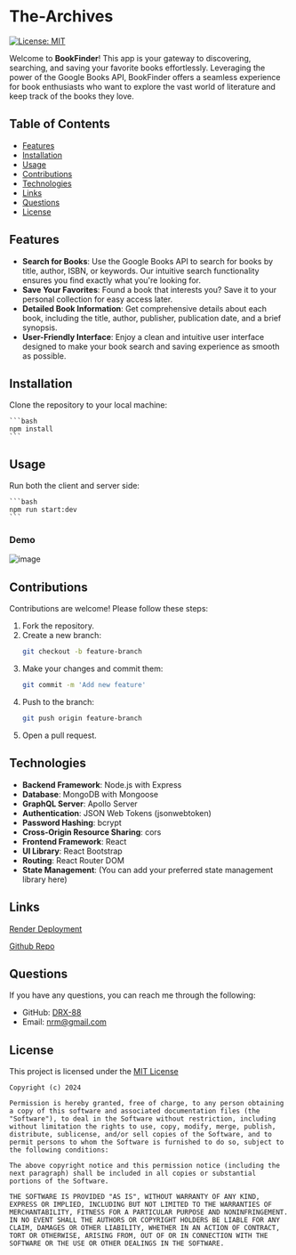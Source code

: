 # The-Archives

[![License: MIT](https://img.shields.io/badge/License-MIT-yellow.svg)](https://opensource.org/licenses/MIT)

Welcome to **BookFinder**! This app is your gateway to discovering, searching, and saving your favorite books effortlessly. Leveraging the power of the Google Books API, BookFinder offers a seamless experience for book enthusiasts who want to explore the vast world of literature and keep track of the books they love.

## Table of Contents
- [Features](#features)
- [Installation](#installation)
- [Usage](#usage)
- [Contributions](#contributions)
- [Technologies](#technologies)
- [Links](#links)
- [Questions](#questions)
- [License](#license)

## Features

- **Search for Books**: Use the Google Books API to search for books by title, author, ISBN, or keywords. Our intuitive search functionality ensures you find exactly what you're looking for.
- **Save Your Favorites**: Found a book that interests you? Save it to your personal collection for easy access later.
- **Detailed Book Information**: Get comprehensive details about each book, including the title, author, publisher, publication date, and a brief synopsis.
- **User-Friendly Interface**: Enjoy a clean and intuitive user interface designed to make your book search and saving experience as smooth as possible.


## Installation

Clone the repository to your local machine:

    ```bash
    npm install
    ```

## Usage

Run both the client and server side:

    ```bash
    npm run start:dev
    ```
### Demo

![image](https://github.com/DRX-88/The-Archives/assets/162182740/a8477f62-ca9d-4ff1-85ce-edebd4e27a69)


## Contributions

Contributions are welcome! Please follow these steps:

1. Fork the repository.
2. Create a new branch:
    ```bash
    git checkout -b feature-branch
    ```
3. Make your changes and commit them:
    ```bash
    git commit -m 'Add new feature'
    ```
4. Push to the branch:
    ```bash
    git push origin feature-branch
    ```
5. Open a pull request.

## Technologies

- **Backend Framework**: Node.js with Express
- **Database**: MongoDB with Mongoose
- **GraphQL Server**: Apollo Server
- **Authentication**: JSON Web Tokens (jsonwebtoken)
- **Password Hashing**: bcrypt
- **Cross-Origin Resource Sharing**: cors
- **Frontend Framework**: React
- **UI Library**: React Bootstrap
- **Routing**: React Router DOM
- **State Management**: (You can add your preferred state management library here)

## Links
[Render Deployment](https://the-archives.onrender.com)

[Github Repo](https://github.com/DRX-88/The-Archives)

## Questions
If you have any questions, you can reach me through the following:
- GitHub: [DRX-88](https://github.com/DRX-88)
- Email: [nrm@gmail.com](mailto:nrmj02@gmail.com)

## License
This project is licensed under the [MIT License](https://opensource.org/licenses/MIT)
    
    Copyright (c) 2024 

    Permission is hereby granted, free of charge, to any person obtaining a copy of this software and associated documentation files (the "Software"), to deal in the Software without restriction, including without limitation the rights to use, copy, modify, merge, publish, distribute, sublicense, and/or sell copies of the Software, and to permit persons to whom the Software is furnished to do so, subject to the following conditions: 

    The above copyright notice and this permission notice (including the next paragraph) shall be included in all copies or substantial portions of the Software.

    THE SOFTWARE IS PROVIDED "AS IS", WITHOUT WARRANTY OF ANY KIND, EXPRESS OR IMPLIED, INCLUDING BUT NOT LIMITED TO THE WARRANTIES OF MERCHANTABILITY, FITNESS FOR A PARTICULAR PURPOSE AND NONINFRINGEMENT. IN NO EVENT SHALL THE AUTHORS OR COPYRIGHT HOLDERS BE LIABLE FOR ANY CLAIM, DAMAGES OR OTHER LIABILITY, WHETHER IN AN ACTION OF CONTRACT, TORT OR OTHERWISE, ARISING FROM, OUT OF OR IN CONNECTION WITH THE SOFTWARE OR THE USE OR OTHER DEALINGS IN THE SOFTWARE.
